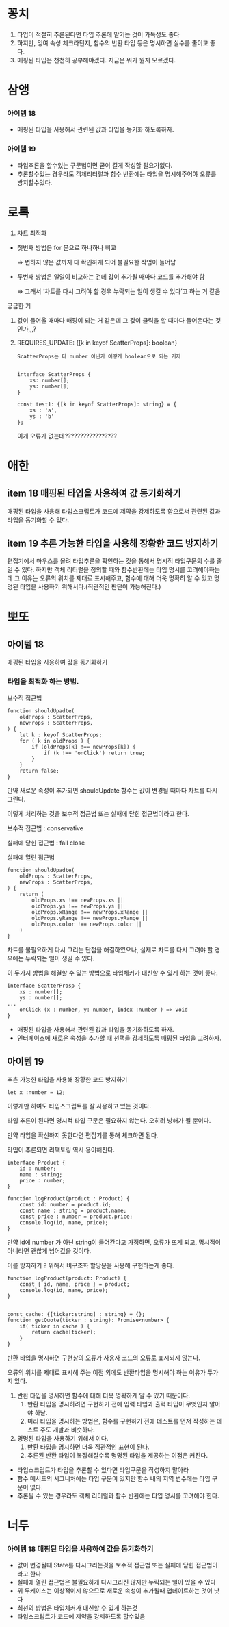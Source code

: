 # 꽁치

1. 타입이 적절히 추론된다면 타입 추론에 맡기는 것이 가독성도 좋다
2. 하지만, 잉여 속성 체크라던지, 함수의 반환 타입 등은 명시하면 실수를 줄이고 좋다.
3. 매핑된 타입은 천천히 공부해야겠다. 지금은 뭐가 뭔지 모르겠다.

# 삼앵

### 아이템 18

- 매핑된 타입을 사용해서 관련된 값과 타입을 동기화 하도록하자.

### 아이템 19

- 타입추론을 할수있는 구문법이면 굳이 길게 작성할 필요가없다.
- 추론할수있는 경우라도 객체리터럴과 함수 반환에는 타입을 명시해주어야 오류를 방지할수있다.

# 로록

1. 차트 최적화
- 첫번째 방법은 for 문으로 하나하나 비교

    ⇒ 변하지 않은 값까지 다 확인하게 되어 불필요한 작업이 늘어남

- 두번째 방법은 일일이 비교하는 건데 값이 추가될 때마다 코드를 추가해야 함

    ⇒ 그래서 ‘차트를 다시 그려야 할 경우 누락되는 일이 생길 수 있다’고 하는 거 같음


궁금한 거

1. 값이 들어올 때마다 매핑이 되는 거 같은데 그 값이 클릭을 할 때마다 들어온다는 것인가,,,?
2. REQUIRES_UPDATE: {[k in keyof ScatterProps]: boolean}

    ```tsx
    ScatterProps는 다 number 아닌가 어떻게 boolean으로 되는 거지

    
    interface ScatterProps {
        xs: number[];
        ys: number[];
    }
    
    const test1: {[k in keyof ScatterProps]: string} = {
        xs : 'a',
        ys : 'b'
    };
    ```


    이게 오류가 없는데?????????????????

# 애한

## item 18 매핑된 타입을 사용하여 값 동기화하기

매핑된 타입을 사용해 타입스크립트가 코드에 제약을 강제하도록 함으로써 관련된 값과 타입을 동기화할 수 있다.

## item 19 추론 가능한 타입을 사용해 장황한 코드 방지하기

편집기에서 마우스를 올려 타입추론을 확인하는 것을 통해서 명시적 타입구문의 수를 줄일 수 있다.
하지만 객체 리터럴을 정의할 때와 함수반환에는 타입 명시를 고려해야하는데 그 이유는 오류의 위치를 제대로 표시해주고, 함수에 대해 더욱 명확히 알 수 있고 명명된 타입을 사용하기 위해서다.(직관적인 판단이 가능해진다.)

# 뽀또

## 아이템 18

매핑된 타입을 사용하여 값을 동기화하기

### 타입을 최적화 하는 방법.

보수적 접근법

```tsx
function shouldUpadte(
    oldProps : ScatterProps,
    newProps : ScatterProps,
) {
    let k : keyof ScatterProps;
    for ( k in oldProps ) {
        if (oldProps[k] !== newProps[k]) {
            if (k !== 'onClick') return true;
        }
    }
    return false;
}
```

만약 새로운 속성이 추가되면 shouldUpdate 함수는 값이 변경될 때마다 차트를 다시 그린다.

이렇게 처리하는 것을 보수적 접근법 또는 실패에 닫힌 접근법이라고 한다.

보수적 접근법 : conservative

실패에 닫힌 접근법 : fail close

실패에 열린 접근법

```tsx
function shouldUpadte(
    oldProps : ScatterProps,
    newProps : ScatterProps,
) {
    return (
        oldProps.xs !== newProps.xs ||
        oldProps.ys !== newProps.ys ||
        oldProps.xRange !== newProps.xRange ||
        oldProps.yRange !== newProps.yRange ||
        oldProps.color !== newProps.color ||
    )
}
```

차트를 불필요하게 다시 그리는 단점을 해결하였으나, 실제로 차트를 다시 그려야 할 경우에는 누락되는 일이 생길 수 있다.

이 두가지 방법을 해결할 수 있는 방법으로 타입체커가 대신할 수 있게 하는 것이 좋다.

```tsx
interface ScatterProsp {
    xs : number[];
    ys : number[];
...
    onClick (x : number, y: number, index :number ) => void
}
```

- 매핑된 타입을 사용해서 관련된 값과 타입을 동기화하도록 하자.
- 인터페이스에 새로운 속성을 추가할 때 선택을 강제하도록 매핑된 타입을 고려하자.

## 아이템 19

추촌 가능한 타입을 사용해 장황한 코드 방지하기

```tsx
let x :number = 12; 
```

이렇게만 하여도 타입스크립트를 잘 사용하고 있는 것이다.

타입 추론이 된다면 명시적 타입 구문은 필요하지 않는다. 오히려 방해가 될 뿐이다.

만약 타입을 확신하지 못한다면 편집기를 통해 체크하면 된다.

타입이 추론되면 리팩토링 역시 용이해진다.

```tsx
interface Product {
    id : number;
    name : string;
    price : number;
}

function logProduct(product : Product) {
    const id: number = product.id;
    const name : string = product.name;
    const price : number = product.price;
    console.log(id, name, price);
}
```

만약 id에 number 가 아닌 string이 들어간다고 가정하면, 오류가 뜨게 되고, 명시적이 아니라면 괜찮게 넘어갔을 것이다.

이를 방지하기 ? 위해서 비구조화 할당문을 사용해 구현하는게 좋다.

```tsx
function logProduct(product: Product) {
    const { id, name, price } = product;
    console.log(id, name, price);
}


const cache: {[ticker:string] : string} = {};
function getQuote(ticker : string): Promise<number> {
    if( ticker in cache ) {
        return cache[ticker];
    }
}
```

반환 타입을 명시하면 구현상의 오류가 사용자 코드의 오류로 표시되지 않는다.

오류의 위치를 제대로 표시해 주는 이점 외에도 반환타입을 명시해야 하는 이유가 두가지 있다.

1. 반환 타입을 명시하면 함수에 대해 더욱 명확하게 알 수 있기 때문이다.
    1. 반환 타입을 명시하려면 구현하기 전에 입력 타입과 출력 타입이 무엇인지 알아야 하낟.
    2. 미리 타입을 명시하는 방법은, 함수를 구현하기 전에 테스트를 먼저 작성하는 테스트 주도 개발과 비슷하다.
2. 명명된 타입을 사용하기 위해서 이다.
    1. 반환 타입을 명시하면 더욱 직관적인 표현이 된다.
    2. 추론된 반환 타입이 복잡해질수록 명명된 타입을 제공하는 이점은 커진다.

- 타입스크립트가 타입을 추론할 수 있다면 타입구문을 작성하지 말아라
- 함수 메서드의 시그니처에는 타입 구문이 있지만 함수 내의 지역 변수에는 타입 구문이 없다.
- 추론될 수 있는 경우라도 객체 리터럴과 함수 반환에는 타입 명시를 고려해야 한다.

# 너두

### 아이템 18 매핑된 타입을 사용하여 값을 동기화하기

- 값이 변경될때 State를 다시그리는것을 보수적 접근법 또는 실패에 닫힌 접근법이라고 한다
- 실패에 열린 접근법은 불필요하게 다시그리진 않지만 누락되는 일이 있을 수 있다
- 위 두케이스는 이상적이지 않으므로 새로운 속성이 추가될때 업데이트하는 것이 낫다
- 최선의 방법은 타입체커가 대신할 수 있게 하는것
- 타입스크립트가 코드에 제약을 강제하도록 할수있음
